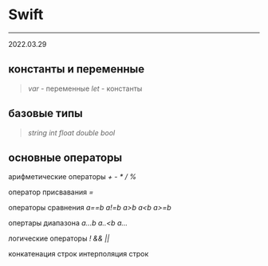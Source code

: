# Swift 
---

2022.03.29

## константы и переменные 

> _var_  - переменные 
> _let_  - константы



## базовые типы

> _string_
> _int_
> _float_
> _double_
> _bool_



## основные операторы

арифметические операторы _+_  _-_  _*_  _/_  _%_

оператор присвавания _=_

операторы сравнения _a==b_  _a!=b_  _a>b_  _a<b_  _a>=b_

опертары диапазона _a...b_  _a..<b_  _a..._

логические операторы _!_  _&&_  _||_

конкатенация строк
интерполяция строк
